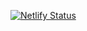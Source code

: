 [![Netlify Status](https://api.netlify.com/api/v1/badges/3afae2ba-cc21-4673-9984-2957dccd1672/deploy-status)](https://app.netlify.com/sites/elastic-montalcini-309703/deploys)